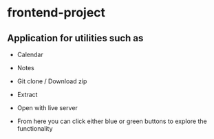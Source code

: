 # frontend-project

## Application for utilities such as 
- Calendar
- Notes

- Git clone / Download zip
- Extract
- Open with live server

- From here you can click either blue or green buttons to explore the functionality
